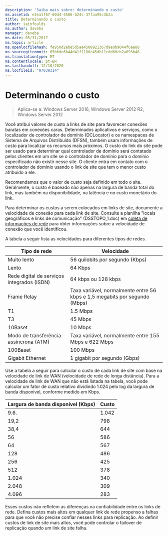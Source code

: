 ```yaml
---
description: 'Saiba mais sobre: determinando o custo'
ms.assetid: e3ea1f67-60d4-4566-b24c-37faa95c3b2a
title: Determinando o custo
author: iainfoulds
ms.author: daveba
manager: daveba
ms.date: 05/31/2017
ms.topic: article
ms.openlocfilehash: fe950d2ebe5d5ae4508921367d9e0b9044f6ae88
ms.sourcegitcommit: 65b6de6b44d41f1180c45db11cdd60cb2a093b46
ms.translationtype: MT
ms.contentlocale: pt-BR
ms.lasthandoff: 12/10/2020
ms.locfileid: "97039314"
---
```

# <a name="determining-the-cost"></a>Determinando o custo

>Aplica-se a: Windows Server 2016, Windows Server 2012 R2, Windows Server 2012

Você atribui valores de custo a links de site para favorecer conexões baratas em conexões caras. Determinados aplicativos e serviços, como o localizador de controlador de domínio (DCLocator) e os namespaces de Sistema de Arquivos Distribuído (DFSN), também usam informações de custo para localizar os recursos mais próximos. O custo do link do site pode ser usado para determinar qual controlador de domínio será contatado pelos clientes em um site se o controlador de domínio para o domínio especificado não existir nesse site. O cliente entra em contato com o controlador de domínio usando o link de site que tem o menor custo atribuído a ele.

Recomendamos que o valor de custo seja definido em todo o site. Geralmente, o custo é baseado não apenas na largura de banda total do link, mas também na disponibilidade, na latência e no custo monetário do link.

Para determinar os custos a serem colocados em links de site, documente a velocidade de conexão para cada link de site. Consulte a planilha "locais geográficos e links de comunicação" (DSSTOPO_1.doc) em [coleta de informações de rede](../../ad-ds/plan/Collecting-Network-Information.md) para obter informações sobre a velocidade de conexão que você identificou.

A tabela a seguir lista as velocidades para diferentes tipos de redes.

|Tipo de rede|Velocidade|
|----------------|---------|
|Muito lento|56 quilobits por segundo (Kbps)|
|Lento|64 Kbps|
|Rede digital de serviços integrados (ISDN)|64 kbps ou 128 kbps|
|Frame Relay|Taxa variável, normalmente entre 56 kbps e 1,5 megabits por segundo (Mbps)|
|T1|1.5 Mbps|
|T3|45 Mbps|
|10Baset|10 Mbps|
|Modo de transferência assíncrona (ATM)|Taxa variável, normalmente entre 155 Mbps e 622 Mbps|
|100Baset|100 Mbps|
|Gigabit Ethernet|1 gigabit por segundo (Gbps)|

Use a tabela a seguir para calcular o custo de cada link de site com base na velocidade de link de WAN (velocidade de rede de longa distância). Para a velocidade de link de WAN que não está listada na tabela, você pode calcular um fator de custo relativo dividindo 1.024 pelo log da largura de banda disponível, conforme medido em Kbps.

|Largura de banda disponível (Kbps)|Custo|
|--------------------------------|--------|
|9.6.|1.042|
|19,2|798|
|38,4|644|
|56|586|
|64|567|
|128|486|
|256|425|
|512|378|
|1\.024|340|
|2\.048|309|
|4\.096|283|

Esses custos não refletem as diferenças na confiabilidade entre os links de rede. Defina custos mais altos em qualquer link de rede propenso a falhas para que você não precise confiar nesses links para replicação. Ao definir custos de link de site mais altos, você pode controlar o failover de replicação quando um link de site falha.




